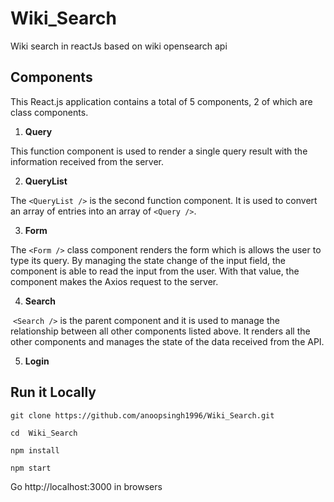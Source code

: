 # Wiki_Search
Wiki search in reactJs based on wiki opensearch api

## Components
This React.js application contains a total of 5 components, 2 of which are class components.

1. **Query**

This function component is used to render a single query result with the information received from the server.

2. **QueryList**

The ```<QueryList />``` is the second function component. It is used to convert an array of entries into an array of ```<Query />```.

3. **Form**

The ```<Form />``` class component renders the form which is allows the user to type its query. By managing the state change of the input field, the component is able to read the input from the user. With that value, the component makes the Axios request to the server.

4. **Search**

&nbsp;```<Search />``` is the parent component and it is used to manage the relationship between all other components listed above. It renders all the other components and manages the state of the data received from the API.

5. **Login**
  
## Run it Locally

``` git clone https://github.com/anoopsingh1996/Wiki_Search.git ```

``` cd  Wiki_Search ```

``` npm install ```

``` npm start ```

Go http://localhost:3000 in browsers
